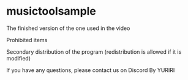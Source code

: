 # musictoolsample
The finished version of the one used in the video

Prohibited items

Secondary distribution of the program (redistribution is allowed if it is modified)

If you have any questions, please contact us on Discord By YURIRI
